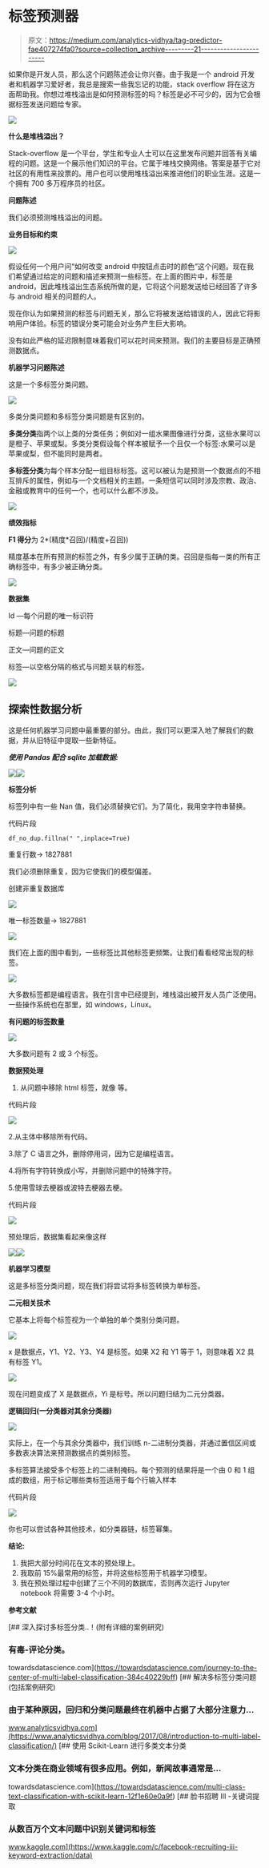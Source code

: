 # 标签预测器

> 原文：<https://medium.com/analytics-vidhya/tag-predictor-fae407274fa0?source=collection_archive---------21----------------------->

如果你是开发人员，那么这个问题陈述会让你兴奋。由于我是一个 android 开发者和机器学习爱好者，我总是搜索一些我忘记的功能，stack overflow 将在这方面帮助我。你想过堆栈溢出是如何预测标签的吗？标签是必不可少的，因为它会根据标签发送问题给专家。

![](img/96bdf45269d7db8c3f4898b45238be7b.png)

**什么是堆栈溢出？**

Stack-overflow 是一个平台，学生和专业人士可以在这里发布问题并回答有关编程的问题。这是一个展示他们知识的平台。它属于堆栈交换网络。答案是基于它对社区的有用性来投票的。用户也可以使用堆栈溢出来推进他们的职业生涯。这是一个拥有 700 多万程序员的社区。

**问题陈述**

我们必须预测堆栈溢出的问题。

**业务目标和约束**

![](img/177c09e51bd0475e98ffa6a13cc02bca.png)

假设任何一个用户问“如何改变 android 中按钮点击时的颜色”这个问题。现在我们希望通过给定的问题和描述来预测一些标签。在上面的图片中，标签是 android，因此堆栈溢出生态系统所做的是，它将这个问题发送给已经回答了许多与 android 相关的问题的人。

现在你认为如果预测的标签与问题无关，那么它将被发送给错误的人，因此它将影响用户体验。标签的错误分类可能会对业务产生巨大影响。

没有如此严格的延迟限制意味着我们可以花时间来预测。我们的主要目标是正确预测数据点。

**机器学习问题陈述**

这是一个多标签分类问题。

![](img/b1f3d391e740a918b6a0c967a4f7b234.png)

多类分类问题和多标签分类问题是有区别的。

**多类分类**指两个以上类的分类任务；例如对一组水果图像进行分类，这些水果可以是橙子、苹果或梨。多类分类假设每个样本被赋予一个且仅一个标签:水果可以是苹果或梨，但不能同时是两者。

**多标签分类**为每个样本分配一组目标标签。这可以被认为是预测一个数据点的不相互排斥的属性，例如与一个文档相关的主题。一条短信可以同时涉及宗教、政治、金融或教育中的任何一个，也可以什么都不涉及。

![](img/728ca2074db3a9aeac0cd8ec082fd052.png)

**绩效指标**

**F1 得分**为 2*(精度*召回)/(精度+召回))

精度基本在所有预测的标签之外，有多少属于正确的类。召回是指每一类的所有正确标签中，有多少被正确分类。

![](img/889aeb2467c73076c28a33957846f6df.png)

**数据集**

Id —每个问题的唯一标识符

标题—问题的标题

正文—问题的正文

标签—以空格分隔的格式与问题关联的标签。

![](img/5888ab93fc8c39ee52afb3f2130e5e34.png)

## **探索性数据分析**

这是任何机器学习问题中最重要的部分。由此，我们可以更深入地了解我们的数据，并从旧特征中提取一些新特征。

***使用 Pandas 配合 sqlite 加载数据:***

![](img/9cc0d89c548aeb2c9008b799ed0cfc62.png)![](img/3e4de33ba00852757a28d11b931a30ca.png)

**标签分析**

标签列中有一些 Nan 值，我们必须替换它们。为了简化，我用空字符串替换。

代码片段

```
df_no_dup.fillna(" ",inplace=True)
```

重复行数-> 1827881

我们必须删除重复，因为它使我们的模型偏差。

创建非重复数据库

![](img/748e6e29a89e488decf0445485b860bf.png)

唯一标签数量-> 1827881

![](img/c3177aaf327f0cf91e1c215aef48011c.png)

我们在上面的图中看到，一些标签比其他标签更频繁。让我们看看经常出现的标签。

![](img/3e23ee9de86e5e97823e90188259e0a0.png)

大多数标签都是编程语言。我在引言中已经提到，堆栈溢出被开发人员广泛使用。一些操作系统也在那里，如 windows，Linux。

**有问题的标签数量**

![](img/242b6a4afd395d3d52e2b430a4fadd1d.png)

大多数问题有 2 或 3 个标签。

**数据预处理**

1.  从问题中移除 html 标签，就像
    等。

代码片段

![](img/0469fca5f7674abb63fa45b6613e73db.png)

2.从主体中移除所有代码。

3.除了 C 语言之外，删除停用词，因为它是编程语言。

4.将所有字符转换成小写，并删除问题中的特殊字符。

5.使用雪球去梗器或波特去梗器去梗。

代码片段

![](img/c87a257eafb46252fd7a026747d4a1cb.png)

预处理后，数据集看起来像这样

![](img/d2574545b806758c0e304f453318cc50.png)![](img/a72ed0b7084e22817b699a91acc6b375.png)

**机器学习模型**

这是多标签分类问题，现在我们将尝试将多标签转换为单标签。

**二元相关技术**

它基本上将每个标签视为一个单独的单个类别分类问题。

![](img/ce1602eed53efb5010608f20fe5d3830.png)

x 是数据点，Y1、Y2、Y3、Y4 是标签。如果 X2 和 Y1 等于 1，则意味着 X2 具有标签 Y1。

![](img/e04849813c139d9c662f476de125459b.png)

现在问题变成了 X 是数据点，Yi 是标号。所以问题归结为二元分类器。

**逻辑回归(一分类器对其余分类器)**

![](img/a9e96e08edb2f5fae7c3fde47bf70043.png)

实际上，在一个与其余分类器中，我们训练 n-二进制分类器，并通过置信区间或多数表决算法来预测数据点的类别标签。

多标签算法接受多个标签上的二进制掩码。每个预测的结果将是一个由 0 和 1 组成的数组，用于标记哪些类标签适用于每个行输入样本

代码片段

![](img/90f1f7b8c43ad397ea0dc71d7d8519db.png)

你也可以尝试各种其他技术，如分类器链，标签幂集。

**结论:**

1.  我把大部分时间花在文本的预处理上。
2.  我取前 15%最常用的标签，并将这些标签用于机器学习模型。
3.  我在预处理过程中创建了三个不同的数据库，否则再次运行 Jupyter notebook 将需要 3-4 个小时。

**参考文献**

[](https://towardsdatascience.com/journey-to-the-center-of-multi-label-classification-384c40229bff) [## 深入探讨多标签分类..！(附有详细的案例研究)

### 有毒-评论分类。

towardsdatascience.com](https://towardsdatascience.com/journey-to-the-center-of-multi-label-classification-384c40229bff) [](https://www.analyticsvidhya.com/blog/2017/08/introduction-to-multi-label-classification/) [## 解决多标签分类问题(包括案例研究)

### 由于某种原因，回归和分类问题最终在机器中占据了大部分注意力…

www.analyticsvidhya.com](https://www.analyticsvidhya.com/blog/2017/08/introduction-to-multi-label-classification/) [](https://towardsdatascience.com/multi-class-text-classification-with-scikit-learn-12f1e60e0a9f) [## 使用 Scikit-Learn 进行多类文本分类

### 文本分类在商业领域有很多应用。例如，新闻故事通常是…

towardsdatascience.com](https://towardsdatascience.com/multi-class-text-classification-with-scikit-learn-12f1e60e0a9f) [](https://www.kaggle.com/c/facebook-recruiting-iii-keyword-extraction/data) [## 脸书招聘 III -关键词提取

### 从数百万个文本问题中识别关键词和标签

www.kaggle.com](https://www.kaggle.com/c/facebook-recruiting-iii-keyword-extraction/data)